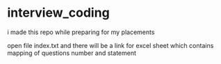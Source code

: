 # interview_coding
i made this repo while preparing for my placements

open  file index.txt
and there will be a link for excel sheet
which contains mapping of questions  number and statement

